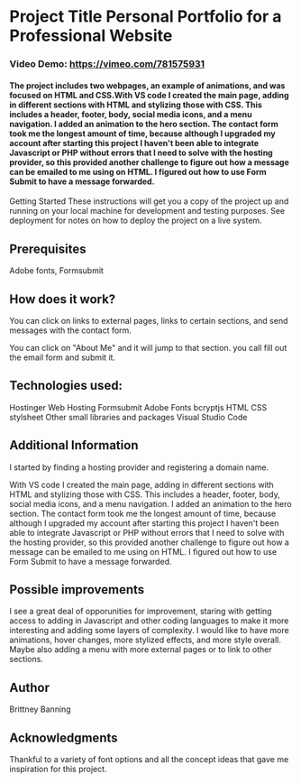 # Project Title Personal Portfolio for a Professional Website
### Video Demo:  <https://vimeo.com/781575931>
#### The project includes two webpages, an example of animations, and was focused on HTML and CSS.With VS code I created the main page, adding in different sections with HTML and stylizing those with CSS. This includes a header, footer, body, social media icons, and a menu navigation. I added an animation to the hero section. The contact form took me the longest amount of time, because although I upgraded my account after starting this project I haven't been able to integrate Javascript or PHP without errors that I need to solve with the hosting provider, so this provided another challenge to figure out how a message can be emailed to me using on HTML. I figured out how to use Form Submit to have a message forwarded.

Getting Started
These instructions will get you a copy of the project up and running on your local machine for development and testing purposes. See deployment for notes on how to deploy the project on a live system.

## Prerequisites
Adobe fonts, Formsubmit

## How does it work?
You can click on links to external pages, links to certain sections, and send messages with the contact form.

You can click on "About Me" and it will jump to that section. you call fill out the email form and submit it.

## Technologies used:

Hostinger Web Hosting
Formsubmit
Adobe Fonts
bcryptjs
HTML
CSS stylsheet
Other small libraries and packages
Visual Studio Code

## Additional Information

I started by finding a hosting provider and registering a domain name.

With VS code I created the main page, adding in different sections with HTML and stylizing those with CSS. This includes a header, footer, body, social media icons, and a menu navigation. I added an animation to the hero section. The contact form took me the longest amount of time, because although I upgraded my account after starting this project I haven't been able to integrate Javascript or PHP without errors that I need to solve with the hosting provider, so this provided another challenge to figure out how a message can be emailed to me using on HTML. I figured out how to use Form Submit to have a message forwarded.

## Possible improvements
I see a great deal of opporunities for improvement, staring with getting access to adding in Javascript and other coding languages to make it more interesting and adding some layers of complexity. I would like to have more animations, hover changes, more stylized effects, and more style overall. Maybe also adding a menu with more external pages or to link to other sections.

## Author
Brittney Banning

## Acknowledgments
Thankful to a variety of font options and all the concept ideas that gave me inspiration for this project.